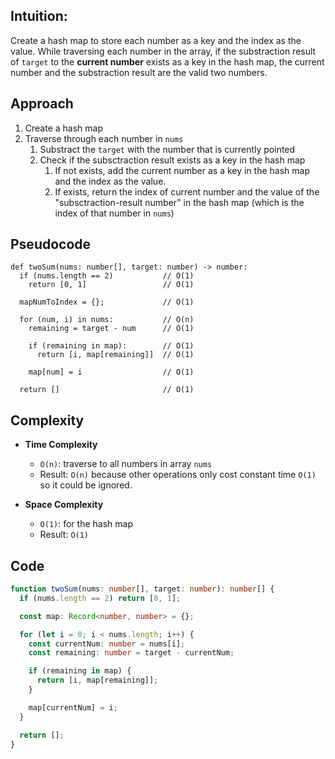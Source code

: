 ## Intuition:

Create a hash map to store each number as a key and the index as the value. While traversing each number in the array, if the substraction result of `target` to the **current number** exists as a key in the hash map, the current number and the substraction result are the valid two numbers.

## Approach

1. Create a hash map
2. Traverse through each number in `nums`
   1. Substract the `target` with the number that is currently pointed
   2. Check if the subsctraction result exists as a key in the hash map
      1. If not exists, add the current number as a key in the hash map and the index as the value.
      2. If exists, return the index of current number and the value of the "subsctraction-result number" in the hash map (which is the index of that number in `nums`)

## Pseudocode

```
def twoSum(nums: number[], target: number) -> number:
  if (nums.length == 2)           // O(1)
    return [0, 1]                 // O(1)

  mapNumToIndex = {};             // O(1)

  for (num, i) in nums:           // O(n)
    remaining = target - num      // O(1)

    if (remaining in map):        // O(1)
      return [i, map[remaining]]  // O(1)

    map[num] = i                  // O(1)

  return []                       // O(1)
```

## Complexity

- **Time Complexity**

  - `O(n)`: traverse to all numbers in array `nums`
  - Result: `O(n)` because other operations only cost constant time `O(1)` so it could be ignored.

- **Space Complexity**
  - `O(1)`: for the hash map
  - Result: `O(1)`

## Code

```typescript
function twoSum(nums: number[], target: number): number[] {
  if (nums.length == 2) return [0, 1];

  const map: Record<number, number> = {};

  for (let i = 0; i < nums.length; i++) {
    const currentNum: number = nums[i];
    const remaining: number = target - currentNum;

    if (remaining in map) {
      return [i, map[remaining]];
    }

    map[currentNum] = i;
  }

  return [];
}
```

